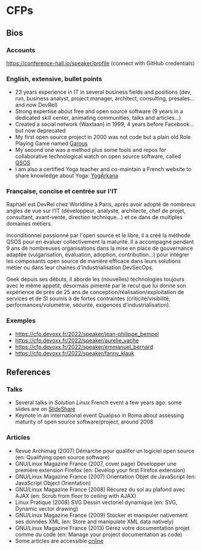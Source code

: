 # CFPs

## Bios

### Accounts

https://conference-hall.io/speaker/profile (connect with GitHub credentials)

### English, extensive, bullet points

* 23 years experience in IT in several business fields and positions (dev, run, business analyst, project manager, architect, consulting, presales... and now DevRel)
* Strong expertise about free and open source software (9 years in a dedicated skill center, animating communities, talks and articles...)
* Created a social network (Waxtaan) in 1999, 4 years before Facebook... but now deprecated
* My first open source project in 2000 was not code but a plain old Role Playing Game named [Garous](http://garous.semeteys.org)
* My second one was a method plus some tools and repos for collaborative technological watch on open source software, called [QSOS](http://www.qsos.org)
* I am also a certified Yoga teacher and co-maintain a French website to share knowledge about Yoga: [YogĀrkana](https://www.yogarkana.com)

### Française, concise et centrée sur l'IT

Raphaël est DevRel chez Worldline à Paris, après avoir adopté de nombreux angles de vue sur l'IT (développeur, analyste, architecte, chef de projet, consultant, avant-vente, direction technique...) et ce dans de multiples domaines métiers. 

Inconditionnel passionné par l'open source et le libre, il a créé la méthode QSOS pour en évaluer collectivement la maturité. Il a accompagné pendant 9 ans de nombreuses organisations dans la mise en place de gouvernance  adaptée (vulgarisation, évaluation, adoption, contribution...) pour intégrer les composants open source de manière efficace dans leurs solutions métier ou dans leur chaines d'industrialisation DevSecOps.

Geek depuis ses débuts, il aborde les (nouvelles) technologies toujours avec le même appetit, désormais pimenté par le recul que lui donne son expérience de près de 25 ans de conception/réalisation/exploitation de services et de SI soumis à de fortes contraintes (criticité/visibilité, performances/volumétrie, sécurité, exigences d'industrialisation).

### Exemples

* https://cfp.devoxx.fr/2022/speaker/jean-philippe_bempel
* https://cfp.devoxx.fr/2022/speaker/aurelie_vache
* https://cfp.devoxx.fr/2022/speaker/emmanuel_bernard
* https://cfp.devoxx.fr/2022/speaker/fanny_klauk

## References

### Talks

* Several talks in *Solution Linux* French event a few years ago: some slides are on [SlideShare](https://fr.slideshare.net/raphaelsemeteys/presentations)
* Keynote in an international event Qualipso in Roma about assessing maturity of open source software/project, around 2008

### Articles

* Revue Archimag (2007) Démarche pour qualifer un logiciel open source (en: Qualifying open source software)
* GNU/Linux Magazine France (2007, cover page) Développer une première extension Firefox (en: Develop your first Firefox extension)
* GNU/Linux Magazine France (2007) Orientation Objet de JavaScript (en: JavaScript Object Orientation)
* GNU/Linux Magazine France (2008) Récurez du sol au plafond avec AJAX (en: Scrub from floor to ceiling with AJAX)
* Linux Pratique (2008) SVG Dessin vectoriel dynamique (en: SVG, Dynamic vector drawing)
* GNU/Linux Magazine France (2009) Stocker et manipuler nativement ses données XML (en: Store and manipulate XML data natively)
* GNU/Linux Magazine France (2013) Gérez votre documentation projet comme du code (en: Manage your project documentation as code)
* Some articles are accessible [online](https://connect.ed-diamond.com/auteur/semeteys-raphael)
